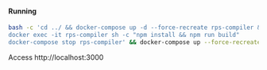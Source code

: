 #### Running

```bash
bash -c 'cd ../ && docker-compose up -d --force-recreate rps-compiler &&\
docker exec -it rps-compiler sh -c "npm install && npm run build"
docker-compose stop rps-compiler' && docker-compose up --force-recreate react-state-sample
```
Access http://localhost:3000
